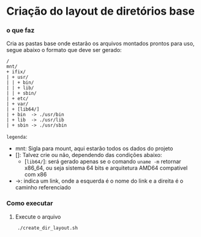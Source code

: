 # Criação do layout de diretórios base
### o que faz
Cria as pastas base onde estarão os arquivos montados prontos para uso, segue abaixo o formato que deve ser gerado:

```plaintext
/
mnt/
+ ifix/
| + usr/
| | + bin/
| | + lib/
| | + sbin/
| + etc/
| + var/
| + [lib64/]
| + bin  -> ./usr/bin
| + lib  -> ./usr/lib
| + sbin -> ./usr/sbin
```

`legenda`:
* mnt: Sigla para mount, aqui estarão todos os dados do projeto
* []: Talvez crie ou não, dependendo das condições abaixo:
	* [`lib64/`]: será gerado apenas se o comando `uname -m` retornar x86_64, ou seja sistema 64 bits e arquitetura AMD64 compativel com x86
* ->: indica um link, onde a esquerda é o nome do link e a direita é o caminho referenciado


### Como executar
1. Execute o arquivo
```bash
	./create_dir_layout.sh
```